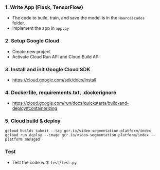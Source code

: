 ### 1. Write App (Flask, TensorFlow)
- The code to build, train, and save the model is in the `Haarcascades` folder.
- Implement the app in `app.py`
### 2. Setup Google Cloud 
- Create new project
- Activate Cloud Run API and Cloud Build API

### 3. Install and init Google Cloud SDK
- https://cloud.google.com/sdk/docs/install

### 4. Dockerfile, requirements.txt, .dockerignore
- https://cloud.google.com/run/docs/quickstarts/build-and-deploy#containerizing

### 5. Cloud build & deploy
```
gcloud builds submit --tag gcr.io/video-segmentation-platform/index
gcloud run deploy --image gcr.io/video-segmentation-platform/index --platform managed
```

### Test
- Test the code with `test/test.py`

